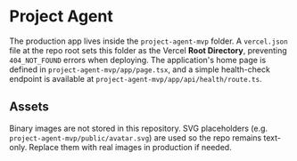 # Project Agent

The production app lives inside the `project-agent-mvp` folder. A `vercel.json` file at the repo root sets this folder as the Vercel
**Root Directory**, preventing `404_NOT_FOUND` errors when deploying. The application's home page is defined in
`project-agent-mvp/app/page.tsx`, and a simple health-check endpoint is available at
`project-agent-mvp/app/api/health/route.ts`.

## Assets

Binary images are not stored in this repository. SVG placeholders (e.g. `project-agent-mvp/public/avatar.svg`) are used so the repo remains text-only. Replace them with real images in production if needed.
